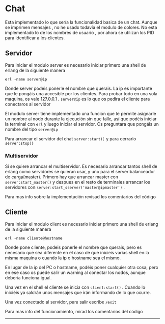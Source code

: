 # Chat #

Esta implementado lo que sería la funcionalidad basica de un chat.
Aunque se imprimen mensajes ,  no he usado todavía el modulo de colores.
No esta implementado lo de los nombres de usuario , por ahora se utilizan los PID para identificar a los clientes.


## Servidor

Para iniciar el modulo server es necesario iniciar primero una shell de erlang de la siguiente manera

    erl -name server@ip

Donde server podeis ponerle el nombre que querais.
La ip es importante que le pongáis una accesible por los clientes. Para probar todo en una sola maquina, os vale 127.0.0.1 .
`server@ip` es lo que os pedira el cliente para conectaros al servidor

El modulo server tiene implementado una función que te permite asignarle un nombre al nodo durante la ejecución sin que falle, así que podéis iniciar la terminal con `erl` y luego iniciar el servidor. Os preguntara que pongáis un nombre del tipo `server@ip`

Para arrancar el servidor del chat `server:start()` y para cerrarlo `server:stop()`

### Multiservidor
Si se quiere arrancar el multiservidor. Es necesario arrancar tantos shell de erlang como servidores se quieran usar, y uno para el server balanceador de carga(master). Primero hay que arrancar master con `server:start_master()` y despues en el resto de terminales arrancar los servidores con `server:start_sserver('master@ipmaster')` .

Para mas info sobre la implementación revisad los comentarios del código

## Cliente

Para iniciar el modulo client es necesario iniciar primero una shell de erlang de la siguiente manera

    erl -name cliente@hostname

Donde pone cliente, podeis ponerle el nombre que querais, pero es necesario que sea diferente en el caso de que inicieis varias shell en la misma maquina o cuando la ip o hostname sea el mismo.

En lugar de la ip del PC  o hostname, podéis poner cualquier otra cosa, pero en ese caso os puede salir un warning al conectar los nodos, aunque debería funciona igual.

Una vez en el shell el cliente se inicia con `client:start().`
Cuando lo iniciéis ya saldrán unos mensajes que irán informando de lo que ocurre.

Una vez conectado al servidor, para salir escribe `/exit`



Para mas info del funcionamiento, mirad los comentarios del código



-------------
